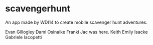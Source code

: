 # scavengerhunt
An app made by WDI14 to create mobile scavenger hunt adventures.

Evan Gillogley
Dami Osinaike
Franki
Jac was here.
Keith
Emily Isacke
Gabriele Iacopetti